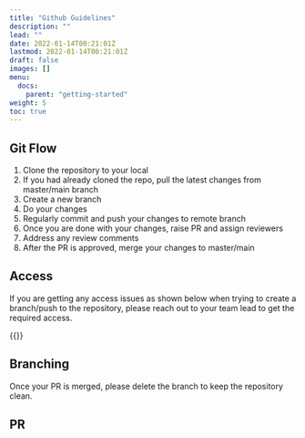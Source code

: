 ```yaml
---
title: "Github Guidelines"
description: ""
lead: ""
date: 2022-01-14T00:21:01Z
lastmod: 2022-01-14T00:21:01Z
draft: false
images: []
menu: 
  docs:
    parent: "getting-started"
weight: 5
toc: true
---
```


## Git Flow

1. Clone the repository to your local
2. If you had already cloned the repo, pull the latest changes from master/main branch
3. Create a new branch
4. Do your changes
5. Regularly commit and push your changes to remote branch
6. Once you are done with your changes, raise PR and assign reviewers
7. Address any review comments
8. After the PR is approved, merge your changes to master/main

## Access

If you are getting any access issues as shown below when trying to create a branch/push to the repository, please reach out to your team lead to get the required access.

{{<alert icon="⚠️" text="Please make sure you have correct access rights and the repository exists" />}}

## Branching

Once your PR is merged, please delete the branch to keep the repository clean.

## PR